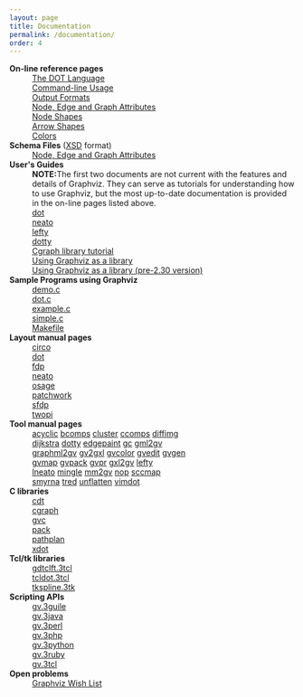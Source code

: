 ```yaml
---
layout: page
title: Documentation
permalink: /documentation/
order: 4
---
```


<dl>
<dt><b>On-line reference pages</b></dt>
<dd><a href="{{ site.url }}/_pages/doc/info/lang.html">The DOT Language</a></dd>
<dd><a href="{{ site.url }}/_pages/doc/info/command.html">Command-line Usage</a></dd>
<dd><a href="{{ site.url }}/_pages/doc/info/output.html">Output Formats</a></dd>
<dd><a href="{{ site.url }}/_pages/doc/info/attrs.html">Node, Edge and Graph Attributes</a></dd>
<dd><a href="{{ site.url }}/_pages/doc/info/shapes.html">Node Shapes</a></dd>
<dd><a href="{{ site.url }}/_pages/doc/info/arrows.html">Arrow Shapes</a></dd>
<dd><a href="{{ site.url }}/_pages/doc/info/colors.html">Colors</a></dd>

<dt><b>Schema Files</b> (<a href="http://www.w3.org/XML/Schema">XSD</a> format)</dt>
<dd><a href="{{ site.url }}/_pages/doc/info/schema.html">Node, Edge and Graph Attributes</a></dd>

<dt><b>User's Guides</b> 
<dd><b>NOTE:</b>The first two documents are not current with the features
and details of Graphviz. They can serve as tutorials for understanding how
to use Graphviz, but the most up-to-date documentation is provided in the
on-line pages listed above.</dd>
<dd><a href="{{ site.url }}/_pages/pdf/dotguide.pdf">dot</a></dd>
<dd><a href="{{ site.url }}/_pages/pdf/neatoguide.pdf">neato</a></dd>
<dd><a href="{{ site.url }}/_pages/pdf/leftyguide.pdf">lefty</a></dd>
<dd><a href="{{ site.url }}/_pages/pdf/dottyguide.pdf">dotty</a></dd>
<dd><a href="{{ site.url }}/_pages/pdf/cgraph.pdf">Cgraph library tutorial</a></dd>
<dd><a href="{{ site.url }}/_pages/pdf/libguide.pdf">Using Graphviz as a library</a></dd>
<dd><a href="{{ site.url }}/_pages/pdf/oldlibguide.pdf">Using Graphviz as a library (pre-2.30 version)</a></dd>

<dt><b>Sample Programs using Graphviz</b> 
<dd><a href="{{ site.url }}/_pages/dot.demo/demo.c">demo.c</a></dd>
<dd><a href="{{ site.url }}/_pages/dot.demo/dot.c">dot.c</a></dd>
<dd><a href="{{ site.url }}/_pages/dot.demo/example.c">example.c</a></dd>
<dd><a href="{{ site.url }}/_pages/dot.demo/simple.c">simple.c</a></dd>
<dd><a href="{{ site.url }}/_pages/dot.demo/Makefile">Makefile</a></dd>

<dt><b>Layout manual pages</b> 
<dd><a target="_blank" href="{{ site.url }}/_pages/pdf/dot.1.pdf">circo</a>
<dd><a target="_blank" href="{{ site.url }}/_pages/pdf/dot.1.pdf">dot</a>
<dd><a target="_blank" href="{{ site.url }}/_pages/pdf/dot.1.pdf">fdp</a>
<dd><a target="_blank" href="{{ site.url }}/_pages/pdf/dot.1.pdf">neato</a>
<dd><a target="_blank" href="{{ site.url }}/_pages/pdf/osage.1.pdf">osage</a>
<dd><a target="_blank" href="{{ site.url }}/_pages/pdf/patchwork.1.pdf">patchwork</a>
<dd><a target="_blank" href="{{ site.url }}/_pages/pdf/dot.1.pdf">sfdp</a>
<dd><a target="_blank" href="{{ site.url }}/_pages/pdf/dot.1.pdf">twopi</a>

<dt><b>Tool manual pages</b> 
<dd> <a target="_blank" href="{{ site.url }}/_pages/pdf/acyclic.1.pdf">acyclic</a>
<a target="_blank" href="{{ site.url }}/_pages/pdf/bcomps.1.pdf">bcomps</a>
<a target="_blank" href="{{ site.url }}/_pages/pdf/cluster.1.pdf">cluster</a>
<a target="_blank" href="{{ site.url }}/_pages/pdf/ccomps.1.pdf">ccomps</a>
<a target="_blank" href="{{ site.url }}/_pages/pdf/diffimg.1.pdf">diffimg</a>
<dd>
<a target="_blank" href="{{ site.url }}/_pages/pdf/dijkstra.1.pdf">dijkstra</a>
<a target="_blank" href="{{ site.url }}/_pages/pdf/dotty.1.pdf">dotty</a>
<a target="_blank" href="{{ site.url }}/_pages/pdf/edgepaint.1.pdf">edgepaint</a>
<a target="_blank" href="{{ site.url }}/_pages/pdf/gc.1.pdf">gc</a>
<a target="_blank" href="{{ site.url }}/_pages/pdf/gml2gv.1.pdf">gml2gv</a> 
<dd>
<a target="_blank" href="{{ site.url }}/_pages/pdf/graphml2gv.1.pdf">graphml2gv</a> 
<a target="_blank" href="{{ site.url }}/_pages/pdf/gxl2gv.1.pdf">gv2gxl</a>
<a target="_blank" href="{{ site.url }}/_pages/pdf/gvcolor.1.pdf">gvcolor</a>
<a target="_blank" href="{{ site.url }}/_pages/pdf/gvedit.1.pdf">gvedit</a>
<a target="_blank" href="{{ site.url }}/_pages/pdf/gvgen.1.pdf">gvgen</a>
<dd>
<a target="_blank" href="{{ site.url }}/_pages/pdf/gvmap.1.pdf">gvmap</a>
<a target="_blank" href="{{ site.url }}/_pages/pdf/gvpack.1.pdf">gvpack</a>
<a target="_blank" href="{{ site.url }}/_pages/pdf/gvpr.1.pdf">gvpr</a>
<a target="_blank" href="{{ site.url }}/_pages/pdf/gxl2gv.1.pdf">gxl2gv</a> 
<a target="_blank" href="{{ site.url }}/_pages/pdf/lefty.1.pdf">lefty</a>
<dd>
<a target="_blank" href="{{ site.url }}/_pages/pdf/lneato.1.pdf">lneato</a> 
<a target="_blank" href="{{ site.url }}/_pages/pdf/mingle.1.pdf">mingle</a>
<a target="_blank" href="{{ site.url }}/_pages/pdf/mm2gv.1.pdf">mm2gv</a>
<a target="_blank" href="{{ site.url }}/_pages/pdf/nop.1.pdf">nop</a>
<a target="_blank" href="{{ site.url }}/_pages/pdf/sccmap.1.pdf">sccmap</a>
<dd>
<a target="_blank" href="{{ site.url }}/_pages/pdf/smyrna.1.pdf">smyrna</a>
<a target="_blank" href="{{ site.url }}/_pages/pdf/tred.1.pdf">tred</a>
<a target="_blank" href="{{ site.url }}/_pages/pdf/unflatten.1.pdf">unflatten</a>
<a target="_blank" href="{{ site.url }}/_pages/pdf/vimdot.1.pdf">vimdot</a>

<dt><b>C libraries</b> 
<dd><a href="{{ site.url }}/_pages/pdf/cdt.3.pdf" target="_blank">cdt</a>
<dd><a href="{{ site.url }}/_pages/pdf/cgraph.3.pdf" target="_blank">cgraph</a>
<dd><a href="{{ site.url }}/_pages/pdf/gvc.3.pdf" target="_blank">gvc</a>
<dd><a href="{{ site.url }}/_pages/pdf/pack.3.pdf" target="_blank">pack</a>
<dd><a href="{{ site.url }}/_pages/pdf/pathplan.3.pdf" target="_blank">pathplan</a>
<dd><a href="{{ site.url }}/_pages/pdf/xdot.3.pdf" target="_blank">xdot</a>

<dt><b>Tcl/tk libraries</b> 
<dd><a target="_blank" href="{{ site.url }}/_pages/pdf/gdtclft.3tcl.pdf">gdtclft.3tcl</a>
<dd><a target="_blank" href="{{ site.url }}/_pages/pdf/tcldot.3tcl.pdf">tcldot.3tcl</a>
<dd><a target="_blank" href="{{ site.url }}/_pages/pdf/tkspline.3tk.pdf">tkspline.3tk</a>

<dt><b>Scripting APIs</b> 
<dd><a target="_blank" href="{{ site.url }}/_pages/pdf/gv.3guile.pdf">gv.3guile</a>
<dd><a target="_blank" href="{{ site.url }}/_pages/pdf/gv.3java.pdf">gv.3java</a>
<dd><a target="_blank" href="{{ site.url }}/_pages/pdf/gv.3perl.pdf">gv.3perl</a>
<dd><a target="_blank" href="{{ site.url }}/_pages/pdf/gv.3php.pdf">gv.3php</a>
<dd><a target="_blank" href="{{ site.url }}/_pages/pdf/gv.3python.pdf">gv.3python</a>
<dd><a target="_blank" href="{{ site.url }}/_pages/pdf/gv.3ruby.pdf">gv.3ruby</a>
<dd><a target="_blank" href="{{ site.url }}/_pages/pdf/gv.3tcl.pdf">gv.3tcl</a>

<dt><b>Open problems</b> 
<dd><a target="_blank" href="{{ site.url }}/_pages/doc/todo.html">Graphviz Wish List</a>
